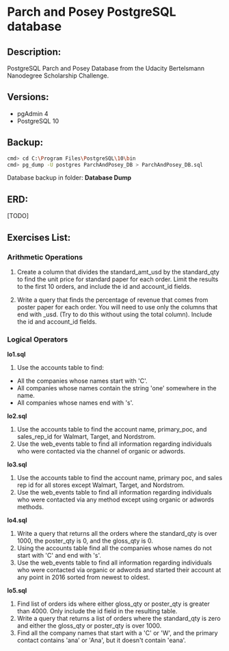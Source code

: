 # Parch and Posey PostgreSQL database


## Description:

PostgreSQL Parch and Posey Database from the Udacity Bertelsmann Nanodegree Scholarship Challenge.


## Versions:

- pgAdmin 4
- PostgreSQL 10


## Backup:

```bash
cmd> cd C:\Program Files\PostgreSQL\10\bin
cmd> pg_dump -U postgres ParchAndPosey_DB > ParchAndPosey_DB.sql
```

Database backup in folder: <b>Database Dump</b>


## ERD:

[TODO]


## Exercises List:

### Arithmetic Operations

1. Create a column that divides the standard_amt_usd by the standard_qty to find the unit price for standard paper for each order. 
   Limit the results to the first 10 orders, and include the id and account_id fields. 

2. Write a query that finds the percentage of revenue that comes from poster paper for each order. 
   You will need to use only the columns that end with _usd. (Try to do this without using the total column). 
   Include the id and account_id fields.


### Logical Operators

**lo1.sql**
1. Use the accounts table to find:
- All the companies whose names start with 'C'.
- All companies whose names contain the string 'one' somewhere in the name.
- All companies whose names end with 's'.
	
**lo2.sql**
1. Use the accounts table to find the account name, primary_poc, and sales_rep_id for Walmart, Target, and Nordstrom.
2. Use the web_events table to find all information regarding individuals who were contacted via the channel of organic or adwords.
	
**lo3.sql**
1. Use the accounts table to find the account name, primary poc, and sales rep id for all stores except Walmart, Target, and Nordstrom.
2. Use the web_events table to find all information regarding individuals who were contacted via any method except using organic or adwords methods.

**lo4.sql**
1. Write a query that returns all the orders where the standard_qty is over 1000, the poster_qty is 0, and the gloss_qty is 0.
2. Using the accounts table find all the companies whose names do not start with 'C' and end with 's'.
3. Use the web_events table to find all information regarding individuals who were contacted via organic or adwords and started their account at any point in 2016 sorted from newest to oldest.

**lo5.sql**
1. Find list of orders ids where either gloss_qty or poster_qty is greater than 4000. Only include the id field in the resulting table.
2. Write a query that returns a list of orders where the standard_qty is zero and either the gloss_qty or poster_qty is over 1000.
3. Find all the company names that start with a 'C' or 'W', and the primary contact contains 'ana' or 'Ana', but it doesn't contain 'eana'.